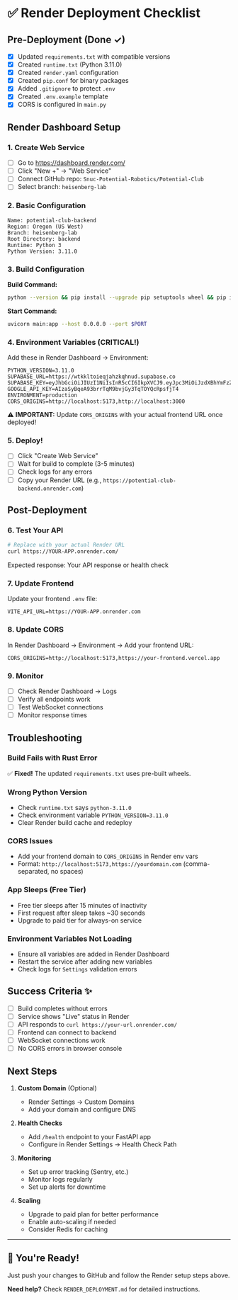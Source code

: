 # ✅ Render Deployment Checklist

## Pre-Deployment (Done ✓)

- [x] Updated `requirements.txt` with compatible versions
- [x] Created `runtime.txt` (Python 3.11.0)
- [x] Created `render.yaml` configuration
- [x] Created `pip.conf` for binary packages
- [x] Added `.gitignore` to protect `.env`
- [x] Created `.env.example` template
- [x] CORS is configured in `main.py`

## Render Dashboard Setup

### 1. Create Web Service
- [ ] Go to https://dashboard.render.com/
- [ ] Click "New +" → "Web Service"
- [ ] Connect GitHub repo: `Snuc-Potential-Robotics/Potential-Club`
- [ ] Select branch: `heisenberg-lab`

### 2. Basic Configuration
```
Name: potential-club-backend
Region: Oregon (US West)
Branch: heisenberg-lab
Root Directory: backend
Runtime: Python 3
Python Version: 3.11.0
```

### 3. Build Configuration

**Build Command:**
```bash
python --version && pip install --upgrade pip setuptools wheel && pip install --only-binary=:all: --no-cache-dir -r requirements.txt || pip install --no-cache-dir -r requirements.txt
```

**Start Command:**
```bash
uvicorn main:app --host 0.0.0.0 --port $PORT
```

### 4. Environment Variables (CRITICAL!)
Add these in Render Dashboard → Environment:

```
PYTHON_VERSION=3.11.0
SUPABASE_URL=https://wtkkltoieqjahzkqhnud.supabase.co
SUPABASE_KEY=eyJhbGciOiJIUzI1NiIsInR5cCI6IkpXVCJ9.eyJpc3MiOiJzdXBhYmFzZSIsInJlZiI6Ind0a2tsdG9pZXFqYWh6a3FobnVkIiwicm9sZSI6ImFub24iLCJpYXQiOjE3NTY1Nzg1OTMsImV4cCI6MjA3MjE1NDU5M30.NBdXXSEbr77EjdVdXO6sG8_P45wESIvkt42ck7mMi8o
GOOGLE_API_KEY=AIzaSyBqeA93brrTqM9bvjGy3TqTOYQcRpsfjT4
ENVIRONMENT=production
CORS_ORIGINS=http://localhost:5173,http://localhost:3000
```

⚠️ **IMPORTANT:** Update `CORS_ORIGINS` with your actual frontend URL once deployed!

### 5. Deploy!
- [ ] Click "Create Web Service"
- [ ] Wait for build to complete (3-5 minutes)
- [ ] Check logs for any errors
- [ ] Copy your Render URL (e.g., `https://potential-club-backend.onrender.com`)

## Post-Deployment

### 6. Test Your API
```bash
# Replace with your actual Render URL
curl https://YOUR-APP.onrender.com/
```

Expected response: Your API response or health check

### 7. Update Frontend
Update your frontend `.env` file:
```env
VITE_API_URL=https://YOUR-APP.onrender.com
```

### 8. Update CORS
In Render Dashboard → Environment → Add your frontend URL:
```
CORS_ORIGINS=http://localhost:5173,https://your-frontend.vercel.app
```

### 9. Monitor
- [ ] Check Render Dashboard → Logs
- [ ] Verify all endpoints work
- [ ] Test WebSocket connections
- [ ] Monitor response times

## Troubleshooting

### Build Fails with Rust Error
✅ **Fixed!** The updated `requirements.txt` uses pre-built wheels.

### Wrong Python Version
- Check `runtime.txt` says `python-3.11.0`
- Check environment variable `PYTHON_VERSION=3.11.0`
- Clear Render build cache and redeploy

### CORS Issues
- Add your frontend domain to `CORS_ORIGINS` in Render env vars
- Format: `http://localhost:5173,https://yourdomain.com` (comma-separated, no spaces)

### App Sleeps (Free Tier)
- Free tier sleeps after 15 minutes of inactivity
- First request after sleep takes ~30 seconds
- Upgrade to paid tier for always-on service

### Environment Variables Not Loading
- Ensure all variables are added in Render Dashboard
- Restart the service after adding new variables
- Check logs for `Settings` validation errors

## Success Criteria ✨

- [ ] Build completes without errors
- [ ] Service shows "Live" status in Render
- [ ] API responds to `curl https://your-url.onrender.com/`
- [ ] Frontend can connect to backend
- [ ] WebSocket connections work
- [ ] No CORS errors in browser console

## Next Steps

1. **Custom Domain** (Optional)
   - Render Settings → Custom Domains
   - Add your domain and configure DNS

2. **Health Checks**
   - Add `/health` endpoint to your FastAPI app
   - Configure in Render Settings → Health Check Path

3. **Monitoring**
   - Set up error tracking (Sentry, etc.)
   - Monitor logs regularly
   - Set up alerts for downtime

4. **Scaling**
   - Upgrade to paid plan for better performance
   - Enable auto-scaling if needed
   - Consider Redis for caching

---

## 🎉 You're Ready!

Just push your changes to GitHub and follow the Render setup steps above.

**Need help?** Check `RENDER_DEPLOYMENT.md` for detailed instructions.
